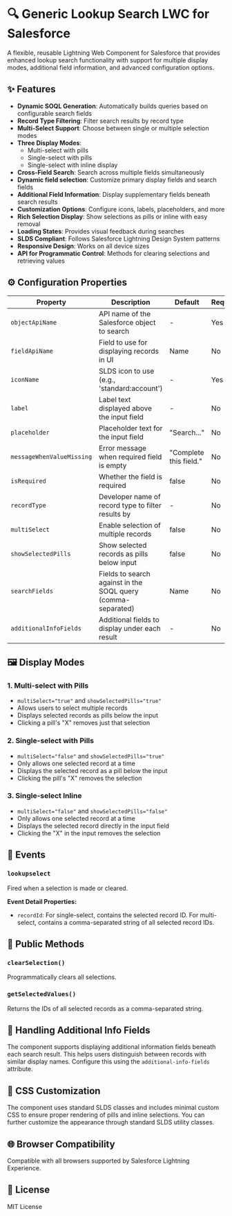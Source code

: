 
# 🔍 Generic Lookup Search LWC for Salesforce

A flexible, reusable Lightning Web Component for Salesforce that provides enhanced lookup search functionality with support for multiple display modes, additional field information, and advanced configuration options.

## ✨ Features

- **Dynamic SOQL Generation**: Automatically builds queries based on configurable search fields
- **Record Type Filtering**: Filter search results by record type
- **Multi-Select Support**: Choose between single or multiple selection modes
- **Three Display Modes**:
  - Multi-select with pills
  - Single-select with pills
  - Single-select with inline display
- **Cross-Field Search**: Search across multiple fields simultaneously
- **Dynamic field selection**: Customize primary display fields and search fields
- **Additional Field Information**: Display supplementary fields beneath search results
- **Customization Options**: Configure icons, labels, placeholders, and more
- **Rich Selection Display**: Show selections as pills or inline with easy removal
- **Loading States**: Provides visual feedback during searches
- **SLDS Compliant**: Follows Salesforce Lightning Design System patterns
- **Responsive Design**: Works on all device sizes
- **API for Programmatic Control**: Methods for clearing selections and retrieving values

## ⚙️ Configuration Properties

| Property                | Description                                                  | Default            | Required |
|------------------------|--------------------------------------------------------------|--------------------|----------|
| `objectApiName`        | API name of the Salesforce object to search                  | -                  | Yes      |
| `fieldApiName`         | Field to use for displaying records in UI                    | Name               | No       |
| `iconName`             | SLDS icon to use (e.g., 'standard:account')                  | -                  | Yes      |
| `label`                | Label text displayed above the input field                   | -                  | No       |
| `placeholder`          | Placeholder text for the input field                         | "Search..."        | No       |
| `messageWhenValueMissing` | Error message when required field is empty               | "Complete this field." | No   |
| `isRequired`           | Whether the field is required                                | false              | No       |
| `recordType`           | Developer name of record type to filter results by           | -                  | No       |
| `multiSelect`          | Enable selection of multiple records                         | false              | No       |
| `showSelectedPills`    | Show selected records as pills below input                   | false              | No       |
| `searchFields`         | Fields to search against in the SOQL query (comma-separated) | Name               | No       |
| `additionalInfoFields` | Additional fields to display under each result               | -                  | No       |

## 🖼️ Display Modes

### 1. Multi-select with Pills
- `multiSelect="true"` and `showSelectedPills="true"`
- Allows users to select multiple records
- Displays selected records as pills below the input
- Clicking a pill's "X" removes just that selection

### 2. Single-select with Pills
- `multiSelect="false"` and `showSelectedPills="true"`
- Only allows one selected record at a time
- Displays the selected record as a pill below the input
- Clicking the pill's "X" removes the selection

### 3. Single-select Inline
- `multiSelect="false"` and `showSelectedPills="false"`
- Only allows one selected record at a time
- Displays the selected record directly in the input field
- Clicking the "X" in the input removes the selection

## 📡 Events

### `lookupselect`
Fired when a selection is made or cleared.

**Event Detail Properties:**
- `recordId`: For single-select, contains the selected record ID. For multi-select, contains a comma-separated string of all selected record IDs.

## 🧪 Public Methods

### `clearSelection()`
Programmatically clears all selections.

### `getSelectedValues()`
Returns the IDs of all selected records as a comma-separated string.

## 🧩 Handling Additional Info Fields

The component supports displaying additional information fields beneath each search result. This helps users distinguish between records with similar display names. Configure this using the `additional-info-fields` attribute.

## 🎨 CSS Customization

The component uses standard SLDS classes and includes minimal custom CSS to ensure proper rendering of pills and inline selections. You can further customize the appearance through standard SLDS utility classes.

## 🌐 Browser Compatibility

Compatible with all browsers supported by Salesforce Lightning Experience.

## 📄 License

MIT License

